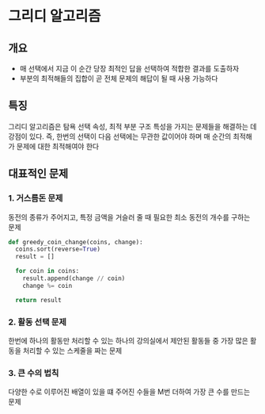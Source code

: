 # 그리디 알고리즘
## 개요
- 매 선택에서 지금 이 순간 당장 최적인 답을 선택하여 적합한 결과를 도출하자
- 부분의 최적해들의 집합이 곧 전체 문제의 해답이 될 때 사용 가능하다

## 특징
그리디 알고리즘은 탐욕 선택 속성, 최적 부분 구조 특성을 가지는 문제들을 해결하는 데 강점이 있다. 즉, 한번의 선택이 다음 선택에는 무관한 값이어야 하며 매 순간의 최적해가 문제에 대한 최적해여야 한다

## 대표적인 문제
### 1. 거스름돈 문제
동전의 종류가 주어지고, 특정 금액을 거슬러 줄 때 필요한 최소 동전의 개수를 구하는 문제

```python
def greedy_coin_change(coins, change):
  coins.sort(reverse=True)
  result = []

  for coin in coins:
    result.append(change // coin)
    change %= coin

  return result
```

### 2. 활동 선택 문제
한번에 하나의 활동만 처리할 수 있는 하나의 강의실에서 제안된 활동들 중 가장 많은 활동을 처리할 수 있는 스케줄을 짜는 문제

### 3. 큰 수의 법칙
다양한 수로 이루어진 배열이 있을 떄 주어진 수들을 M번 더하여 가장 큰 수를 만드는 문제